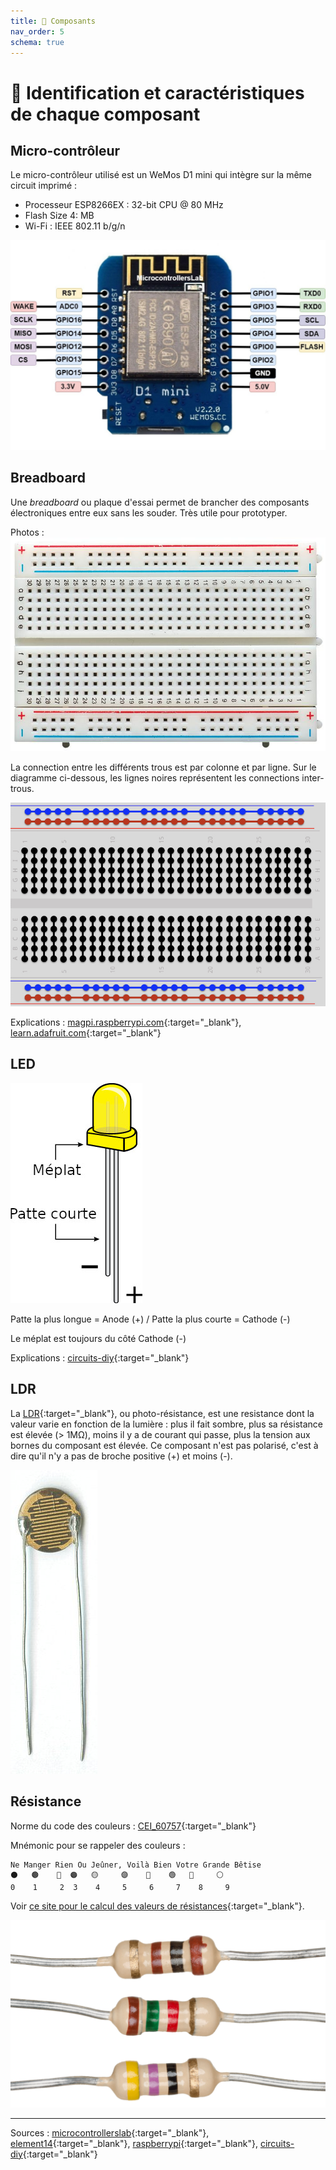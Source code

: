 ```yaml
---
title: 🔎 Composants
nav_order: 5
schema: true
---
```


# 🔎 Identification et caractéristiques de chaque composant

## Micro-contrôleur

Le micro-contrôleur utilisé est un WeMos D1 mini qui intègre sur la même circuit imprimé :
  - Processeur ESP8266EX : 32-bit CPU @ 80 MHz
  - Flash Size 4: MB
  - Wi-Fi : IEEE 802.11 b/g/n

![Pinout](resources/ESP8266-12E-Wemos-D1-Mini-pinout.jpg)

## Breadboard

Une _breadboard_ ou plaque d'essai permet de brancher des composants électroniques entre eux sans les souder. Très utile pour prototyper.

Photos :
![Breadboard](resources/breadboard.jpg)

La connection entre les différents trous est par colonne et par ligne. Sur le diagramme ci-dessous, les lignes noires représentent les connections inter-trous.

![Breadboard wiring](resources/breadboard-wiring.jpg)

Explications : [magpi.raspberrypi.com](https://magpi.raspberrypi.com/articles/breadboard-tutorial){:target="_blank"}, [learn.adafruit.com](https://learn.adafruit.com/breadboards-for-beginners){:target="_blank"}

## LED

![Pinout](resources/led-pinout.jpg)

Patte la plus longue = Anode (+) / Patte la plus courte = Cathode (-)

Le méplat est toujours du côté Cathode (-)

Explications : [circuits-diy](https://www.circuits-diy.com/how-to-blink-led-using-an-arduino/){:target="_blank"}

## LDR

La [LDR](https://en.wikipedia.org/wiki/Photoresistor){:target="_blank"}, ou photo-résistance, est une resistance dont la valeur varie en fonction de la lumière : plus il fait sombre, plus sa résistance est élevée (> 1MΩ), moins il y a de courant qui passe, plus la tension aux bornes du composant est élevée.
Ce composant n'est pas polarisé, c'est à dire qu'il n'y a pas de broche positive (+) et moins (-).

![LCD / photorésistance](resources/photoresistor.jpg)


## Résistance

Norme du code des couleurs : [CEI_60757](https://fr.wikipedia.org/wiki/CEI_60757){:target="_blank"}

Mnémonic pour se rappeler des couleurs :
```
Ne Manger Rien Ou Jeûner, Voilà Bien Votre Grande Bêtise
⚫   🟤    🔴  🟠   🟡     🟣    🔵    🟢   🔘     ⚪
0    1     2  3    4     5     6     7    8     9
```

Voir [ce site pour le calcul des valeurs de résistances](https://www.electronique-radioamateur.fr/elec/composants/resistance-code-couleurs.php){:target="_blank"}.

![resistance](resources/resistors.jpg)

----
Sources : [microcontrollerslab](https://microcontrollerslab.com){:target="_blank"}, [element14](https://element14.com){:target="_blank"}, [raspberrypi](https://magpi.raspberrypi.com){:target="_blank"}, [circuits-diy](https://www.circuits-diy.com){:target="_blank"}
